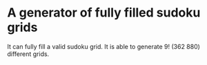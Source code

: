 # A generator of fully filled sudoku grids

It can fully fill a valid sudoku grid. It is able to generate 9! (362 880) different grids.